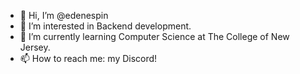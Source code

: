 - 👋 Hi, I’m @edenespin
- 👀 I’m interested in Backend development.
- 🌱 I’m currently learning Computer Science at The College of New Jersey.
- 📫 How to reach me: my Discord!

<!---
edenespin/edenespin is a ✨ special ✨ repository because its `README.md` (this file) appears on your GitHub profile.
You can click the Preview link to take a look at your changes.
--->
